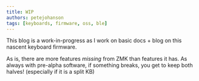 ```yaml
---
title: WIP
authors: petejohanson
tags: [keyboards, firmware, oss, ble]
---
```


This blog is a work-in-progress as I work on basic docs + blog on this nascent keyboard firmware.

As is, there are more features _missing_ from ZMK than features it has. As always with pre-alpha software,
if something breaks, you get to keep both halves! (especially if it is a split KB)

<!-- truncate -->
